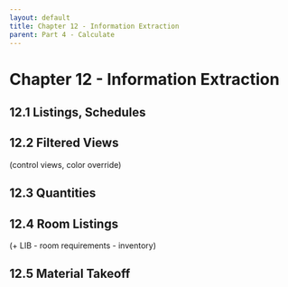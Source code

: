 ```yaml
---
layout: default
title: Chapter 12 - Information Extraction
parent: Part 4 - Calculate
---
```


# Chapter 12 - Information Extraction

## 12.1 Listings, Schedules

## 12.2 Filtered Views

(control views, color override)

## 12.3 Quantities

## 12.4 Room Listings

(+ LIB - room requirements - inventory)

## 12.5 Material Takeoff
